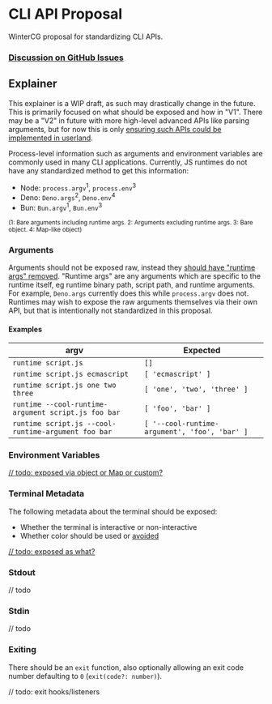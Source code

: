 # CLI API Proposal
WinterCG proposal for standardizing CLI APIs.

### [Discussion on GitHub Issues](https://github.com/CanadaHonk/proposal-cli-api/issues)

## Explainer

This explainer is a WIP draft, as such may drastically change in the future. This is primarily focused on what should be exposed and how in "V1". There may be a "V2" in future with more high-level advanced APIs like parsing arguments, but for now this is only [ensuring such APIs could be implemented in userland](https://github.com/CanadaHonk/proposal-cli-api/issues/6).

Process-level information such as arguments and environment variables are commonly used in many CLI applications. Currently, JS runtimes do not have any standardized method to get this information:
- Node: `process.argv`<sup>1</sup>, `process.env`<sup>3</sup>
- Deno: `Deno.args`<sup>2</sup>, `Deno.env`<sup>4</sup>
- Bun: `Bun.argv`<sup>1</sup>, `Bun.env`<sup>3</sup>

<sup>(1: Bare arguments including runtime args. 2: Arguments excluding runtime args. 3: Bare object. 4: Map-like object)</sup>

### Arguments

Arguments should not be exposed raw, instead they [should have "runtime args" removed](https://github.com/CanadaHonk/proposal-cli-api/issues/3). "Runtime args" are any arguments which are specific to the runtime itself, eg runtime binary path, script path, and runtime arguments. For example, `Deno.args` currently does this while `process.argv` does not. Runtimes may wish to expose the raw arguments themselves via their own API, but that is intentionally not standardized in this proposal.

#### Examples

| argv | Expected |
| ---- | -------- |
| `runtime script.js` | `[]` |
| `runtime script.js ecmascript` | `[ 'ecmascript' ]` |
| `runtime script.js one two three` | `[ 'one', 'two', 'three' ]` |
| `runtime --cool-runtime-argument script.js foo bar` | `[ 'foo', 'bar' ]` |
| `runtime script.js --cool-runtime-argument foo bar` | `[ '--cool-runtime-argument', 'foo', 'bar' ]` |

### Environment Variables

[// todo: exposed via object or Map or custom?](https://github.com/CanadaHonk/proposal-cli-api/issues/3)

### Terminal Metadata

The following metadata about the terminal should be exposed:
- Whether the terminal is interactive or non-interactive
- Whether color should be used or [avoided](https://no-color.org/)

[// todo: exposed as what?](https://github.com/CanadaHonk/proposal-cli-api/issues/9)

### Stdout

// todo

### Stdin

// todo

### Exiting

There should be an `exit` function, also optionally allowing an exit code number defaulting to `0` (`exit(code?: number)`).

// todo: exit hooks/listeners
